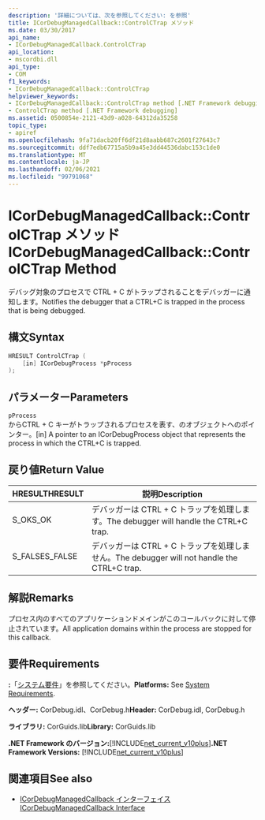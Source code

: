 ```yaml
---
description: '詳細については、次を参照してください: を参照'
title: ICorDebugManagedCallback::ControlCTrap メソッド
ms.date: 03/30/2017
api_name:
- ICorDebugManagedCallback.ControlCTrap
api_location:
- mscordbi.dll
api_type:
- COM
f1_keywords:
- ICorDebugManagedCallback::ControlCTrap
helpviewer_keywords:
- ICorDebugManagedCallback::ControlCTrap method [.NET Framework debugging]
- ControlCTrap method [.NET Framework debugging]
ms.assetid: 0500854e-2121-43d9-a028-64312da35258
topic_type:
- apiref
ms.openlocfilehash: 9fa71dacb20ff6df21d8aabb687c2601f27643c7
ms.sourcegitcommit: ddf7edb67715a5b9a45e3dd44536dabc153c1de0
ms.translationtype: MT
ms.contentlocale: ja-JP
ms.lasthandoff: 02/06/2021
ms.locfileid: "99791068"
---
```

# <a name="icordebugmanagedcallbackcontrolctrap-method"></a><span data-ttu-id="56db8-103">ICorDebugManagedCallback::ControlCTrap メソッド</span><span class="sxs-lookup"><span data-stu-id="56db8-103">ICorDebugManagedCallback::ControlCTrap Method</span></span>

<span data-ttu-id="56db8-104">デバッグ対象のプロセスで CTRL + C がトラップされることをデバッガーに通知します。</span><span class="sxs-lookup"><span data-stu-id="56db8-104">Notifies the debugger that a CTRL+C is trapped in the process that is being debugged.</span></span>  
  
## <a name="syntax"></a><span data-ttu-id="56db8-105">構文</span><span class="sxs-lookup"><span data-stu-id="56db8-105">Syntax</span></span>  
  
```cpp  
HRESULT ControlCTrap (  
    [in] ICorDebugProcess *pProcess  
);  
```  
  
## <a name="parameters"></a><span data-ttu-id="56db8-106">パラメーター</span><span class="sxs-lookup"><span data-stu-id="56db8-106">Parameters</span></span>  

 `pProcess`  
 <span data-ttu-id="56db8-107">からCTRL + C キーがトラップされるプロセスを表す、のオブジェクトへのポインター。</span><span class="sxs-lookup"><span data-stu-id="56db8-107">[in] A pointer to an ICorDebugProcess object that represents the process in which the CTRL+C is trapped.</span></span>  
  
## <a name="return-value"></a><span data-ttu-id="56db8-108">戻り値</span><span class="sxs-lookup"><span data-stu-id="56db8-108">Return Value</span></span>  
  
|<span data-ttu-id="56db8-109">HRESULT</span><span class="sxs-lookup"><span data-stu-id="56db8-109">HRESULT</span></span>|<span data-ttu-id="56db8-110">説明</span><span class="sxs-lookup"><span data-stu-id="56db8-110">Description</span></span>|  
|-------------|-----------------|  
|<span data-ttu-id="56db8-111">S_OK</span><span class="sxs-lookup"><span data-stu-id="56db8-111">S_OK</span></span>|<span data-ttu-id="56db8-112">デバッガーは CTRL + C トラップを処理します。</span><span class="sxs-lookup"><span data-stu-id="56db8-112">The debugger will handle the CTRL+C trap.</span></span>|  
|<span data-ttu-id="56db8-113">S_FALSE</span><span class="sxs-lookup"><span data-stu-id="56db8-113">S_FALSE</span></span>|<span data-ttu-id="56db8-114">デバッガーは CTRL + C トラップを処理しません。</span><span class="sxs-lookup"><span data-stu-id="56db8-114">The debugger will not handle the CTRL+C trap.</span></span>|  
  
## <a name="remarks"></a><span data-ttu-id="56db8-115">解説</span><span class="sxs-lookup"><span data-stu-id="56db8-115">Remarks</span></span>  

 <span data-ttu-id="56db8-116">プロセス内のすべてのアプリケーションドメインがこのコールバックに対して停止されています。</span><span class="sxs-lookup"><span data-stu-id="56db8-116">All application domains within the process are stopped for this callback.</span></span>  
  
## <a name="requirements"></a><span data-ttu-id="56db8-117">要件</span><span class="sxs-lookup"><span data-stu-id="56db8-117">Requirements</span></span>  

 <span data-ttu-id="56db8-118">**:**「[システム要件](../../get-started/system-requirements.md)」を参照してください。</span><span class="sxs-lookup"><span data-stu-id="56db8-118">**Platforms:** See [System Requirements](../../get-started/system-requirements.md).</span></span>  
  
 <span data-ttu-id="56db8-119">**ヘッダー:** CorDebug.idl、CorDebug.h</span><span class="sxs-lookup"><span data-stu-id="56db8-119">**Header:** CorDebug.idl, CorDebug.h</span></span>  
  
 <span data-ttu-id="56db8-120">**ライブラリ:** CorGuids.lib</span><span class="sxs-lookup"><span data-stu-id="56db8-120">**Library:** CorGuids.lib</span></span>  
  
 <span data-ttu-id="56db8-121">**.NET Framework のバージョン:**[!INCLUDE[net_current_v10plus](../../../../includes/net-current-v10plus-md.md)]</span><span class="sxs-lookup"><span data-stu-id="56db8-121">**.NET Framework Versions:** [!INCLUDE[net_current_v10plus](../../../../includes/net-current-v10plus-md.md)]</span></span>  
  
## <a name="see-also"></a><span data-ttu-id="56db8-122">関連項目</span><span class="sxs-lookup"><span data-stu-id="56db8-122">See also</span></span>

- [<span data-ttu-id="56db8-123">ICorDebugManagedCallback インターフェイス</span><span class="sxs-lookup"><span data-stu-id="56db8-123">ICorDebugManagedCallback Interface</span></span>](icordebugmanagedcallback-interface.md)
